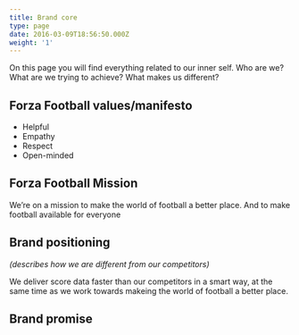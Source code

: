 ```yaml
---
title: Brand core
type: page
date: 2016-03-09T18:56:50.000Z
weight: '1'
---
```

On this page you will find everything related to our inner self. Who are we? What are we trying to achieve? What makes us different?

## Forza Football values/manifesto

* Helpful
* Empathy
* Respect
* Open-minded

## Forza Football Mission

We’re on a mission to make the world of football a better place. And to make football available for everyone

## Brand positioning

_(describes how we are different from our competitors)_

We deliver score data faster than our competitors in a smart way, at the same time as we work towards makeing the world of football a better place.

## Brand promise

